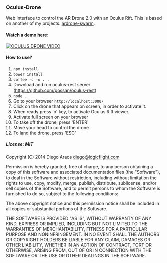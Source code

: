### Oculus-Drone

Web interface to control the AR Drone 2.0 with an Oculus Rift. This is based on another of my projects: [ardrone-swarm](https://github.com/daraosn/ardrone-swarm).

#### Watch a demo here:

[![OCULUS DRONE VIDEO](http://img.youtube.com/vi/NQkOMnrQ-ew/0.jpg)](http://www.youtube.com/watch?v=NQkOMnrQ-ew)

#### How to use?

1. ```npm install```
2. ```bower install```
3. ```coffee -c -o . .```
4. Download and run oculus-rest server (https://github.com/possan/oculus-rest)
5. ```node .```
6. Go to your browser ```http://localhost:3000/```
7. Click on the drone that appears on screen, in order to activate it.
8. When ready press 'o' key, to activate Oculus Rift viewer.
9. Activate full screen on your browser
10. To take off the drone, press 'ENTER'
11. Move your head to control the drone
12. To land the drone, press 'ESC'

##### License: MIT

Copyright (C) 2014 Diego Araos <diego@logicflight.com>

Permission is hereby granted, free of charge, to any person obtaining a copy of this software and associated documentation files (the "Software"), to deal in the Software without restriction, including without limitation the rights to use, copy, modify, merge, publish, distribute, sublicense, and/or sell copies of the Software, and to permit persons to whom the Software is furnished to do so, subject to the following conditions:

The above copyright notice and this permission notice shall be included in all copies or substantial portions of the Software.

THE SOFTWARE IS PROVIDED "AS IS", WITHOUT WARRANTY OF ANY KIND, EXPRESS OR IMPLIED, INCLUDING BUT NOT LIMITED TO THE WARRANTIES OF MERCHANTABILITY, FITNESS FOR A PARTICULAR PURPOSE AND NONINFRINGEMENT. IN NO EVENT SHALL THE AUTHORS OR COPYRIGHT HOLDERS BE LIABLE FOR ANY CLAIM, DAMAGES OR OTHER LIABILITY, WHETHER IN AN ACTION OF CONTRACT, TORT OR OTHERWISE, ARISING FROM, OUT OF OR IN CONNECTION WITH THE SOFTWARE OR THE USE OR OTHER DEALINGS IN THE SOFTWARE.